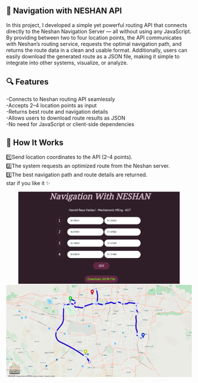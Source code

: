 ## 🚗 Navigation with NESHAN API

In this project, I developed a simple yet powerful routing API that connects directly to the Neshan Navigation Server — all without using any JavaScript.
By providing between two to four location points, the API communicates with Neshan’s routing service, requests the optimal navigation path, and returns the route data in a clean and usable format.
Additionally, users can easily download the generated route as a JSON file, making it simple to integrate into other systems, visualize, or analyze.

## 🔍 Features

-Connects to Neshan routing API seamlessly        
-Accepts 2–4 location points as input            
-Returns best route and navigation details             
-Allows users to download route results as JSON           
-No need for JavaScript or client-side dependencies       


## 🚀 How It Works

1️⃣Send location coordinates to the API (2–4 points).        
2️⃣The system requests an optimized route from the Neshan server.       
3️⃣The best navigation path and route details are returned.         
star if you like it ✨
  <br />

<p align="center">
  <img title="Fig1" height="250" src="images/Figure_1.png">
  <br />
  <img title="Fig2" height="250" src="images/Figure_2.png">
  <br />
</p>


